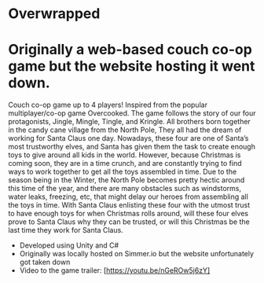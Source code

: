 # Overwrapped
# Originally a web-based couch co-op game but the website hosting it went down.
Couch co-op game up to 4 players! Inspired from the popular multiplayer/co-op game Overcooked.
The game follows the story of our four protagonists, Jingle, Mingle, Tingle, and Kringle. All brothers born together in the candy cane village from the North Pole, They all had the dream of working for Santa Claus one day. Nowadays, these four are one of Santa’s most trustworthy elves, and Santa has given them the task to create enough toys to give around all kids in the world. However, because Christmas is coming soon, they are in a time crunch, and are constantly trying to find ways to work together to get all the toys assembled in time. Due to the season being in the Winter, the North Pole becomes pretty hectic around this time of the year, and there are many obstacles such as windstorms, water leaks, freezing, etc, that might delay our heroes from assembling all the toys in time. With Santa Claus enlisting these four with the utmost trust to have enough toys for when Christmas rolls around, will these four elves prove to Santa Claus why they can be 
trusted, or will this Christmas be the last time they work for Santa Claus.

- Developed using Unity and C#
- Originally was locally hosted on Simmer.io but the website unfortunately got taken down
- Video to the game trailer: [https://youtu.be/nGeROw5j6zY]
